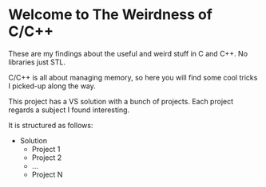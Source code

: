 # Welcome to The Weirdness of C/C++
 
 These are my findings about the useful and weird stuff in C and C++. No libraries just STL.

 C/C++ is all about managing memory, so here you will find some cool tricks I picked-up along the way.

 This project has a VS solution with a bunch of projects. Each project regards a subject I found interesting.

 It is structured as follows:
 * Solution  
   * Project 1
   * Project 2
   * ...
   * Project N
